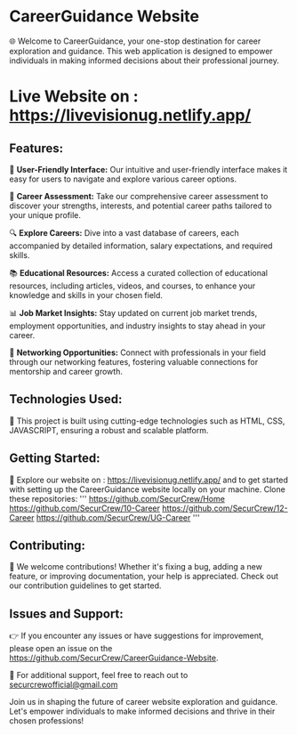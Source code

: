 # CareerGuidance Website

🌐 Welcome to CareerGuidance, your one-stop destination for career exploration and guidance. This web application is designed to empower individuals in making informed decisions about their professional journey.

# Live Website on : https://livevisionug.netlify.app/

## Features:

🚀 **User-Friendly Interface:** Our intuitive and user-friendly interface makes it easy for users to navigate and explore various career options.

🎯 **Career Assessment:** Take our comprehensive career assessment to discover your strengths, interests, and potential career paths tailored to your unique profile.

🔍 **Explore Careers:** Dive into a vast database of careers, each accompanied by detailed information, salary expectations, and required skills.

📚 **Educational Resources:** Access a curated collection of educational resources, including articles, videos, and courses, to enhance your knowledge and skills in your chosen field.

📊 **Job Market Insights:** Stay updated on current job market trends, employment opportunities, and industry insights to stay ahead in your career.

🔗 **Networking Opportunities:** Connect with professionals in your field through our networking features, fostering valuable connections for mentorship and career growth.

## Technologies Used:

🔧 This project is built using cutting-edge technologies such as HTML, CSS, JAVASCRIPT, ensuring a robust and scalable platform.

## Getting Started:

📖 Explore our website on : https://livevisionug.netlify.app/ and to get started with setting up the CareerGuidance website locally on your machine.
Clone these repositories:
'''
https://github.com/SecurCrew/Home
https://github.com/SecurCrew/10-Career
https://github.com/SecurCrew/12-Career
https://github.com/SecurCrew/UG-Career
'''

## Contributing:

🤝 We welcome contributions! Whether it's fixing a bug, adding a new feature, or improving documentation, your help is appreciated. Check out our contribution guidelines to get started.

## Issues and Support:

👉 If you encounter any issues or have suggestions for improvement, please open an issue on the https://github.com/SecurCrew/CareerGuidance-Website.

📧 For additional support, feel free to reach out to securcrewofficial@gmail.com

Join us in shaping the future of career website exploration and guidance. Let's empower individuals to make informed decisions and thrive in their chosen professions!
